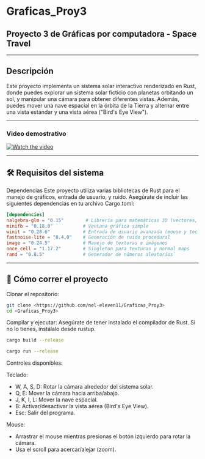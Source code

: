 # Graficas_Proy3
## Proyecto 3 de Gráficas por computadora - Space Travel

---

## Descripción

Este proyecto implementa un sistema solar interactivo renderizado en Rust, donde puedes explorar un sistema solar ficticio con planetas orbitando un sol, y manipular una cámara para obtener diferentes vistas. Además, puedes mover una nave espacial en la órbita de la Tierra y alternar entre una vista estándar y una vista aérea ("Bird's Eye View").

---

### Video demostrativo

[![Watch the video](https://img.youtube.com/vi/jJR7EOxyCRU/0.jpg)](https://youtu.be/jJR7EOxyCRU)

---

## 🛠️ Requisitos del sistema
Dependencias
Este proyecto utiliza varias bibliotecas de Rust para el manejo de gráficos, entrada de usuario, y ruido. Asegúrate de incluir las siguientes dependencias en tu archivo Cargo.toml:

```toml
[dependencies]
nalgebra-glm = "0.15"        # Librería para matemáticas 3D (vectores, matrices, etc.)
minifb = "0.18.0"           # Ventana gráfica simple
winit = "0.28.6"            # Entrada de usuario avanzada (mouse y teclado)
fastnoise-lite = "0.4.0"    # Generación de ruido procedural
image = "0.24.5"            # Manejo de texturas e imágenes
once_cell = "1.17.2"        # Singleton para texturas y normal maps
rand = "0.8.5"              # Generador de números aleatorios`
```

---

## 🚀 Cómo correr el proyecto

Clonar el repositorio:
```bash
git clone <https://github.com/nel-eleven11/Graficas_Proy3>
cd <Graficas_Proy3>
```

Compilar y ejecutar:
Asegúrate de tener instalado el compilador de Rust. Si no lo tienes, instálalo desde rustup.
```bash
cargo build --release
```

```bash
cargo run --release
```

Controles disponibles:

Teclado:
- W, A, S, D: Rotar la cámara alrededor del sistema solar.
- Q, E: Mover la cámara hacia arriba/abajo.
- J, K, I, L: Mover la nave espacial.
- B: Activar/desactivar la vista aérea (Bird's Eye View).
- Esc: Salir del programa.

Mouse:
- Arrastrar el mouse mientras presionas el botón izquierdo para rotar la cámara.
- Usa el scroll para acercar/alejar (zoom).



